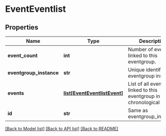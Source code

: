 # EventEventlist

## Properties
Name | Type | Description | Notes
------------ | ------------- | ------------- | -------------
**event_count** | **int** | Number of events linked to this eventgroup. | [optional] 
**eventgroup_instance** | **str** | Unique identifier of eventgroup instance. | [optional] 
**events** | [**list[EventEventlistEvent]**](EventEventlistEvent.md) | List of all events linked to this eventgroup in chronological order. | [optional] 
**id** | **str** | Same as eventgroup_instance. | [optional] 

[[Back to Model list]](../README.md#documentation-for-models) [[Back to API list]](../README.md#documentation-for-api-endpoints) [[Back to README]](../README.md)



